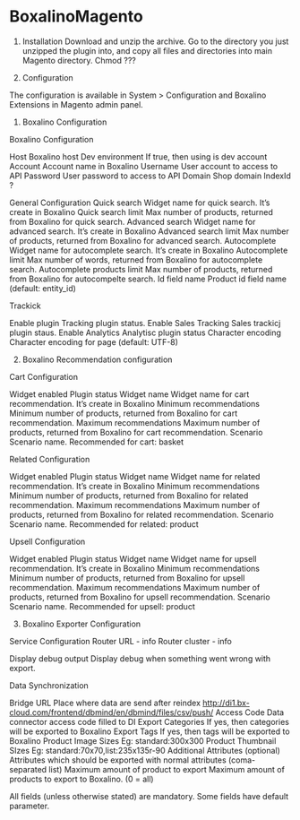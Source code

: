 BoxalinoMagento
===============



1. Installation
Download and unzip the archive.
Go to the directory you just unzipped the plugin into, and copy all files and directories into main Magento directory.
Chmod ???

2. Configuration

The configuration is available in System > Configuration  and Boxalino Extensions in Magento admin panel.
1. Boxalino Configuration

Boxalino Configuration

Host
Boxalino host
Dev environment
If true, then using is dev account
Account
Account name in Boxalino
Username
User account to access to API
Password
User password to access to API
Domain
Shop domain
IndexId
?

General Configuration
Quick search
Widget name for quick search. It’s create in Boxalino
Quick search limit
Max number of products, returned from Boxalino for quick search.
Advanced search
Widget name for advanced search. It’s create in Boxalino
Advanced search limit
Max number of products, returned from Boxalino for advanced search.
Autocomplete
Widget name for autocomplete search. It’s create in Boxalino
Autocomplete limit
Max number of words, returned from Boxalino for autocomplete search.
Autocomplete products limit
Max number of products, returned from Boxalino for autocompelte search.
Id field name
Product id field name (default: entity_id)

Trackick

Enable plugin
Tracking plugin status.
Enable Sales Tracking
Sales trackicj plugin staus.
Enable Analytics
Analytisc plugin status
Character encoding
Character encoding for page (default: UTF-8)


2. Boxalino Recommendation configuration

Cart Configuration

Widget enabled
Plugin status
Widget name
Widget name for cart recommendation. It’s create in Boxalino
Minimum recommendations
Minimum number of products, returned from Boxalino for cart recommendation.
Maximum recommendations
Maximum number of products, returned from Boxalino for cart recommendation.
Scenario
Scenario name. Recommended for cart: basket

Related Configuration

Widget enabled
Plugin status
Widget name
Widget name for related recommendation. It’s create in Boxalino
Minimum recommendations
Minimum number of products, returned from Boxalino for related recommendation.
Maximum recommendations
Maximum number of products, returned from Boxalino for related recommendation.
Scenario
Scenario name. Recommended for related: product


Upsell Configuration

Widget enabled
Plugin status
Widget name
Widget name for upsell recommendation. It’s create in Boxalino
Minimum recommendations
Minimum number of products, returned from Boxalino for upsell recommendation.
Maximum recommendations
Maximum number of products, returned from Boxalino for upsell recommendation.
Scenario
Scenario name. Recommended for upsell: product


3. Boxalino Exporter Configuration

Service Configuration
Router URL - info
Router cluster - info


Display debug output
Display debug when something went wrong with export.

Data Synchronization

Bridge URL
Place where data are send after reindex
http://di1.bx-cloud.com/frontend/dbmind/en/dbmind/files/csv/push/
Access Code
Data connector access code filled to DI
Export Categories
If yes, then categories will be exported to Boxalino
Export Tags
If yes, then tags will be exported to Boxalino
Product Image Sizes
Eg: standard:300x300
Product Thumbnail SIzes
Eg: standard:70x70,list:235x135r-90
Additional Attributes (optional)
Attributes which should be exported with normal attributes (coma-separated list)
Maximum amount of product to export
Maximum amount of products to export to Boxalino. (0 = all)

All fields (unless otherwise stated) are mandatory. Some fields have default parameter.
